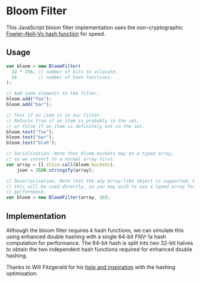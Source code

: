 Bloom Filter
============

This JavaScript bloom filter implementation uses the non-cryptographic
[Fowler–Noll–Vo hash function][1] for speed.

Usage
-----

```javascript
var bloom = new BloomFilter(
  32 * 256, // number of bits to allocate.
  16        // number of hash functions.
);

// Add some elements to the filter.
bloom.add("foo");
bloom.add("bar");

// Test if an item is in our filter.
// Returns true if an item is probably in the set,
// or false if an item is definitely not in the set.
bloom.test("foo");
bloom.test("bar");
bloom.test("blah");

// Serialisation. Note that bloom.buckets may be a typed array,
// so we convert to a normal array first.
var array = [].slice.call(bloom.buckets),
    json = JSON.stringify(array);

// Deserialisation. Note that the any array-like object is supported, but
// this will be used directly, so you may wish to use a typed array for
// performance.
var bloom = new BloomFilter(array, 16);
```

Implementation
--------------

Although the bloom filter requires *k* hash functions, we can simulate this
using enhanced double hashing with a single 64-bit FNV-1a hash computation for
performance.  The 64-bit hash is split into two 32-bit halves to obtain the two
independent hash functions required for enhanced double hashing.

Thanks to Will Fitzgerald for his [help and inspiration][2] with the hashing
optimisation.

[1]: http://isthe.com/chongo/tech/comp/fnv/
[2]: http://willwhim.wordpress.com/2011/09/03/producing-n-hash-functions-by-hashing-only-once/

